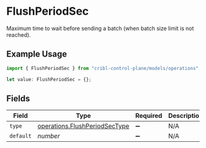 # FlushPeriodSec

Maximum time to wait before sending a batch (when batch size limit is not reached).

## Example Usage

```typescript
import { FlushPeriodSec } from "cribl-control-plane/models/operations";

let value: FlushPeriodSec = {};
```

## Fields

| Field                                                                          | Type                                                                           | Required                                                                       | Description                                                                    |
| ------------------------------------------------------------------------------ | ------------------------------------------------------------------------------ | ------------------------------------------------------------------------------ | ------------------------------------------------------------------------------ |
| `type`                                                                         | [operations.FlushPeriodSecType](../../models/operations/flushperiodsectype.md) | :heavy_minus_sign:                                                             | N/A                                                                            |
| `default`                                                                      | *number*                                                                       | :heavy_minus_sign:                                                             | N/A                                                                            |